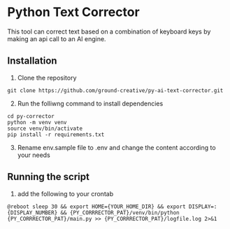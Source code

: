 # Python Text Corrector

This tool can correct text based on a combination of keyboard keys by making an api call to an AI engine.

## Installation

1) Clone the repository
```
git clone https://github.com/ground-creative/py-ai-text-corrector.git
```
2) Run the folliwng command to install dependencies
```
cd py-corrector
python -m venv venv
source venv/bin/activate
pip install -r requirements.txt
```
3) Rename env.sample file to .env and change the content according to your needs

## Running the script

1) add the following to your crontab
```
@reboot sleep 30 && export HOME={YOUR_HOME_DIR} && export DISPLAY=:{DISPLAY_NUMBER} && {PY_CORRRECTOR_PAT}/venv/bin/python {PY_CORRRECTOR_PAT}/main.py >> {PY_CORRRECTOR_PAT}/logfile.log 2>&1
```
